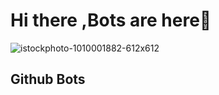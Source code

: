 # Hi there ,Bots are here👋

![istockphoto-1010001882-612x612](https://user-images.githubusercontent.com/96376074/146673783-c385bb00-733d-4d49-8749-db6f1c7749ce.jpg)



## Github Bots
